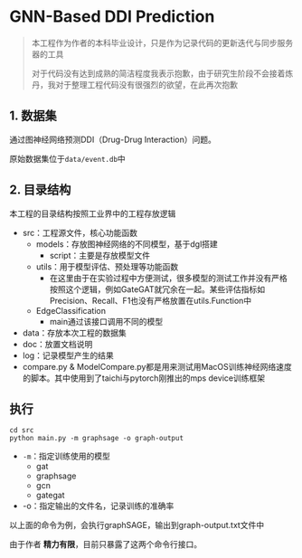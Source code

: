 # GNN-Based DDI Prediction

> 本工程作为作者的本科毕业设计，只是作为记录代码的更新迭代与同步服务器的工具
>
> 对于代码没有达到成熟的简洁程度我表示抱歉，由于研究生阶段不会接着炼丹，我对于整理工程代码没有很强烈的欲望，在此再次抱歉



## 1. 数据集

通过图神经网络预测DDI（Drug-Drug Interaction）问题。

原始数据集位于`data/event.db`中



## 2. 目录结构

本工程的目录结构按照工业界中的工程存放逻辑

- src：工程源文件，核心功能函数
  - models：存放图神经网络的不同模型，基于dgl搭建
    - script：主要是存放模型文件
  - utils：用于模型评估、预处理等功能函数
    - 在这里由于在实验过程中方便测试，很多模型的测试工作并没有严格按照这个逻辑，例如GateGAT就冗余在一起。某些评估指标如Precision、Recall、F1也没有严格放置在utils.Function中
  - EdgeClassification
    - main通过该接口调用不同的模型
- data：存放本次工程的数据集
- doc：放置文档说明
- log：记录模型产生的结果
- compare.py & ModelCompare.py都是用来测试用MacOS训练神经网络速度的脚本。其中使用到了taichi与pytorch刚推出的mps device训练框架



## 执行

```shell
cd src
python main.py -m graphsage -o graph-output
```

- `-m`：指定训练使用的模型
  - gat
  - graphsage
  - gcn
  - gategat
- -o：指定输出的文件名，记录训练的准确率



以上面的命令为例，会执行graphSAGE，输出到graph-output.txt文件中

由于作者 **精力有限**，目前只暴露了这两个命令行接口。
